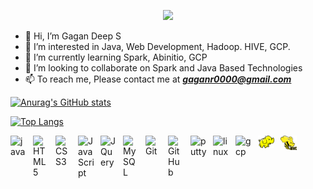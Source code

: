 <p align="center">
  <img src="https://user-images.githubusercontent.com/36810167/168218601-64ba2ffc-e108-4de9-b5c1-ed5e162ec74d.jpg">
</p>

- 👋 Hi, I’m Gagan Deep S
- 👀 I’m interested in Java, Web Development, Hadoop. HIVE, GCP.
- 🌱 I’m currently learning Spark, Abinitio, GCP
- 💞️ I’m looking to collaborate on Spark and Java Based Technologies
- 📫 To reach me, Please contact me at ***gaganr0000@gmail.com***

[![Anurag's GitHub stats](https://github-readme-stats.vercel.app/api?username=gagan-deep-s)](https://github.com/gagan-deep-s)

[![Top Langs](https://github-readme-stats.vercel.app/api/top-langs/?username=gagan-deep-s&layout=compact)](https://github.com/gagan-deep-s)

<!---
gagan-deep-s/gagan-deep-s is a ✨ special ✨ repository because its `README.md` (this file) appears on your GitHub profile.
You can click the Preview link to take a look at your changes.
--->

<img align="left" alt="java" width="26px" src="https://cdn.jsdelivr.net/gh/devicons/devicon/icons/java/java-original.svg" style="padding-right:10px;" />
<img align="left" alt="HTML5" width="26px" src="https://cdn.jsdelivr.net/gh/devicons/devicon/icons/html5/html5-original.svg" style="padding-right:10px;" />
<img align="left" alt="CSS3" width="26px" src="https://cdn.jsdelivr.net/gh/devicons/devicon/icons/css3/css3-original.svg" style="padding-right:10px;" />
<img align="left" alt="JavaScript" width="26px" src="https://cdn.jsdelivr.net/gh/devicons/devicon/icons/javascript/javascript-original.svg" style="padding-right:10px;" />
<img align="left" alt="JQuery" width="26px" src="https://cdn.jsdelivr.net/gh/devicons/devicon/icons/jquery/jquery-original.svg" style="padding-right:10px;" />
<img align="left" alt="MySQL" width="26px" src="https://cdn.jsdelivr.net/gh/devicons/devicon/icons/mysql/mysql-original.svg" style="padding-right:10px;" />
<img align="left" alt="Git" width="26px" src="https://cdn.jsdelivr.net/gh/devicons/devicon/icons/git/git-original.svg" style="padding-right:10px;" />
<img align="left" alt="GitHub" width="26px" src="https://user-images.githubusercontent.com/3369400/139448065-39a229ba-4b06-434b-bc67-616e2ed80c8f.png" style="padding-right:10px;" />
<img align="left" alt="putty" width="26px" src="https://cdn.jsdelivr.net/gh/devicons/devicon/icons/putty/putty-original.svg" style="padding-right:10px;" />
<img align="left" alt="linux" width="26px" src="https://cdn.jsdelivr.net/gh/devicons/devicon/icons/linux/linux-original.svg" style="padding-right:10px;" />
<img align="left" alt="gcp" width="26px" src="https://cdn.jsdelivr.net/gh/devicons/devicon/icons/googlecloud/googlecloud-original.svg" style="padding-right:10px;" />
<img align="left" alt="hadoop" width="26px" src="./image/hadoop.svg" style="padding-right:10px;" />
<img align="left" alt="hive" width="26px" src="./image/Apache_Hive_logo.svg" style="padding-right:10px;" />






